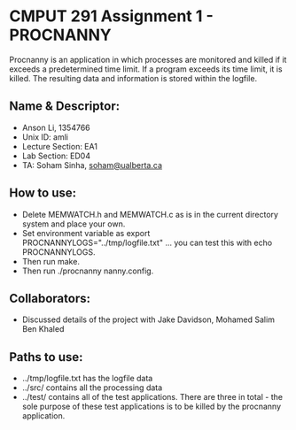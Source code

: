 # CMPUT 291 Assignment 1 - PROCNANNY
Procnanny is an application in which processes are monitored and killed if it exceeds a predetermined time limit. If a program exceeds its time limit, it is killed. The resulting data and information is stored within the logfile.

## Name & Descriptor:
* Anson Li, 1354766
* Unix ID: amli
* Lecture Section: EA1
* Lab Section: ED04
* TA: Soham Sinha, <soham@ualberta.ca>

## How to use:
* Delete MEMWATCH.h and MEMWATCH.c as is in the current directory system and place your own.
* Set environment variable as export PROCNANNYLOGS="../tmp/logfile.txt" ... you can test this with echo PROCNANNYLOGS. 
* Then run make.
* Then run ./procnanny nanny.config.

## Collaborators:
* Discussed details of the project with Jake Davidson, Mohamed Salim Ben Khaled

## Paths to use:
* ../tmp/logfile.txt has the logfile data
* ../src/ contains all the processing data
* ../test/ contains all of the test applications. There are three in total - the sole purpose of these test applications is to be killed by the procnanny application.
